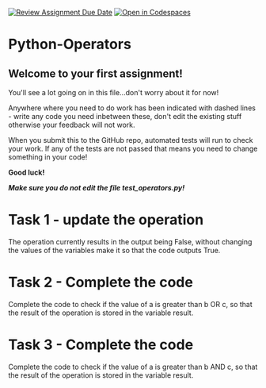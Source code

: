 [![Review Assignment Due Date](https://classroom.github.com/assets/deadline-readme-button-22041afd0340ce965d47ae6ef1cefeee28c7c493a6346c4f15d667ab976d596c.svg)](https://classroom.github.com/a/LSq7XH6j)
[![Open in Codespaces](https://classroom.github.com/assets/launch-codespace-2972f46106e565e64193e422d61a12cf1da4916b45550586e14ef0a7c637dd04.svg)](https://classroom.github.com/open-in-codespaces?assignment_repo_id=16331008)
# Python-Operators

## Welcome to your first assignment!

You'll see a lot going on in this file...don't worry about it for now!

Anywhere where you need to do work has been indicated with dashed lines - write any code you need inbetween these, don't edit the existing stuff otherwise your feedback will not work.

When you submit this to the GitHub repo, automated tests will run to check your work. If any of the tests are not passed that means you need to change something in your code!

**Good luck!**

_**Make sure you do not edit the file test_operators.py!**_

# Task 1 - update the operation

The operation currently results in the output being False, without changing the values of the variables make it so that the code outputs True.

# Task 2 - Complete the code

Complete the code to check if the value of a is greater than b OR c, so that the result of the operation is stored in the variable result.

# Task 3 - Complete the code

Complete the code to check if the value of a is greater than b AND c, so that the result of the operation is stored in the variable result.
